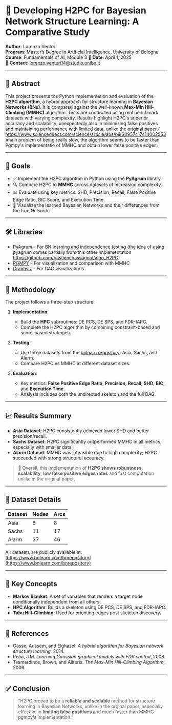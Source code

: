 # 🧠 Developing H2PC for Bayesian Network Structure Learning: A Comparative Study

**Author**: Lorenzo Venturi  
**Program**: Master’s Degree in Artificial Intelligence, University of Bologna  
**Course**: Fundamentals of AI, Module 3
📅 **Date**: April 1, 2025  
📧 **Contact**: lorenzo.venturi14@studio.unibo.it 

---

## 📄 Abstract

This project presents the Python implementation and evaluation of the **H2PC algorithm**, a hybrid approach for structure learning in **Bayesian Networks (BNs)**. It is compared against the well-known **Max-Min Hill-Climbing (MMHC)** algorithm. Tests are conducted using real benchmark datasets with varying complexity. Results highlight H2PC's superior accuracy and scalability, unexpectedly also in minimizing false positives and maintaining performance with limited data, unlike the original paper ( https://www.sciencedirect.com/science/article/abs/pii/S0957417414002553 )main problem of being really slow, the algorithm seems to be faster than Pgmpy's implementatio of MMHC and obtain lower false positive edges.

---

## 📌 Goals

- ✅ Implement the H2PC algorithm in Python using the **PyAgrum** library.
- 🔍 Compare H2PC to **MMHC** across datasets of increasing complexity.
- 📊 Evaluate using key metrics: SHD, Precision, Recall, False Positive Edge Ratio, BIC Score, and Execution Time.
- 🎯 Visualize the learned Bayesian Networks and their differences from the true Network.

---

## 🛠️ Libraries

- [PyAgrum](https://pyagrum.readthedocs.io/) – For BN learning and independence testing
  (the idea of using pyagrum comes partially from this other implementation https://github.com/bastienchassagnol/algo_H2PC)
- [PGMPY](https://pgmpy.org/) – For visualization and comparison with MMHC
- [Graphviz](https://graphviz.org/) – For DAG visualizations

---

## 🧪 Methodology

The project follows a three-step structure:

1. **Implementation**:
   - Build the **HPC** subroutines: DE PCS, DE SPS, and FDR-IAPC.
   - Complete the H2PC algorithm by combining constraint-based and score-based strategies.

2. **Testing**:
   - Use three datasets from the [bnlearn repository](https://www.bnlearn.com/bnrepository/): Asia, Sachs, and Alarm.
   - Compare H2PC vs MMHC at different dataset sizes.

3. **Evaluation**:
   - Key metrics: **False Positive Edge Ratio**, **Precision**, **Recall**, **SHD**, **BIC**, and **Execution Time**.
   - Analysis includes both the undirected skeleton and the full DAG.

---

## 📈 Results Summary

- **Asia Dataset**: H2PC consistently achieved lower SHD and better precision/recall.
- **Sachs Dataset**: H2PC significantly outperformed MMHC in all metrics, especially with smaller data.
- **Alarm Dataset**: MMHC was infeasible due to high complexity; H2PC succeeded with strong structural accuracy.

> 🔬 Overall, this implementation of **H2PC shows robustness, scalability**, **low false positive edges rates** and fast computation unlike in the original paper.

---

## 📂 Dataset Details

| Dataset | Nodes | Arcs |
|---------|-------|------|
| Asia    | 8     | 8    |
| Sachs   | 11    | 17   |
| Alarm   | 37    | 46   |

All datasets are publicly available at: [https://www.bnlearn.com/bnrepository](https://www.bnlearn.com/bnrepository)

---

## 🧾 Key Concepts

- **Markov Blanket**: A set of variables that renders a target node conditionally independent from all others.
- **HPC Algorithm**: Builds a skeleton using DE PCS, DE SPS, and FDR-IAPC.
- **Tabu Hill-Climbing**: Used for orienting edges post skeleton discovery.

---

## 📌 References

- Gasse, Aussem, and Elghazel. *A hybrid algorithm for Bayesian network structure learning*, 2014.  
- Peña, J.M. *Learning Gaussian graphical models with FDR control*, 2008.  
- Tsamardinos, Brown, and Aliferis. *The Max-Min Hill-Climbing Algorithm*, 2006.

---

## ✅ Conclusion

> “H2PC proved to be a **reliable and scalable** method for structure learning in Bayesian Networks, unlike in the orginal paper, especially effective in **limiting false positives** and much faster than MMHC pgmpy's implementation.”
